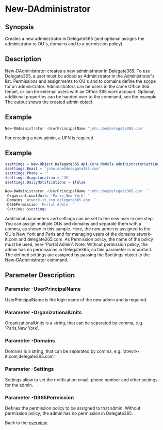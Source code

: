 # New-DAdministrator

## Synopsis
Creates a new administrator in Delegate365 (and optional assigns the administrator to OU's, domains and to a permission policy).

## Description
New-DAdministrator creates a new administrator in Delegate365.
To use Delegate365, a user must be added as Administrator in the Administrator's list.
Permissions and assignments to OU's and to domains define the scope for an administrator.
Administrators can be users in the same Office 365 tenant, or can be external users with an Office 365 work account.
Optional, additional properties can be handed over to the command, see the example.
The output shows the created admin object.

## Example
```powershell
New-DAdministrator -UserPrincipalName 'john.doe@delegate365.com'
```
For creating a new admin, a UPN is required.

## Example
```powershell
$settings = New-Object Delegate365.Api.Core.Models.AdministratorSettings
$settings.Email = 'john.doe@delegate365.com'
$settings.Phone = ''
$settings.UsageLocation = 'US'
$settings.DailyNotifications = $false

New-DAdministrator -UserPrincipalName 'john.doe@delegate365.com' `
-OrganizationalUnits 'Paris,New York' `
-Domains 'atwork-it.com,delegate365.com' `
-D365Permission 'Portal Admin' `
-Settings $settings
```
Additional parameters and settings can be set to the new user in one step. 
You can assign multiple OUs and domains and separate them with a comma, as shown in this sample. Here, the new admin is assigned to the OU's New York and Paris and for managing users of the domains atwork-it.com and delegate365.com. As Permission policy, the name of the policy must be used, here 'Portal Admin'. Note: Without permission policy, the admin has no permissions in Delegate365, so this parameter is important. The defined settings are assigned by passing the $settings object to the New-DAdministrator command.

## Parameter Description
### Parameter -UserPrincipalName
UserPrincipalName is the login name of the new admin and is required.
### Parameter -OrganizationalUnits
OrganizationalUnits is a string, that can be separated by comma, e.g. 'Paris,New York'.
### Parameter -Domains
Domains is a string, that can be separated by comma, e.g. 'atwork-it.com,delegate365.com'.
### Parameter -Settings
Settings allow to set the notification email, phone number and other settings for the admin.
### Parameter -D365Permission
Defines the permission policy to be assigned to that admin. Without permission policy, the admin has no permission in Delegate365.

Back to the [overview](https://github.com/delegate365/PowerShell).
